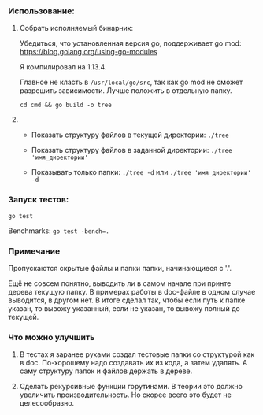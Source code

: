 ### Использование:

1. Собрать исполняемый бинарник:
    
    Убедиться, что установленная версия go, поддерживает go mod: https://blog.golang.org/using-go-modules

    Я компилировал на 1.13.4.
    
    Главное не класть в `/usr/local/go/src`, так как go mod не сможет разрешить зависимости. Лучше положить в отдельную папку.
    
    `cd cmd && go build -o tree`
    
2. * Показать структуру файлов в текущей директории: `./tree`

    * Показать структуру файлов в заданной директории: `./tree 'имя_директории'`

    * Показывать только папки: `./tree -d` или `./tree 'имя_директории' -d`
    
### Запуск тестов:
`go test`

Benchmarks: `go test -bench=.`
### Примечание

Пропускаются скрытые файлы и папки папки, начинающиеся с '.'.

Ещё не совсем понятно, выводить ли в самом начале при принте дерева текущую папку. В примерах работы в doc-файле в 
одном случае выводится, в другом нет. В итоге сделал так, чтобы если путь к папке указан, то вывожу указанный,
если не указан, то вывожу полный до текущей.

### Что можно улучшить

1. В тестах я заранее руками создал тестовые папки со структурой как в doc. По-хорошему
надо создавать их из кода, а затем удалять. А саму структуру папок и файлов держать в дереве.

2. Сделать рекурсивные функции горутинами. В теории это должно увеличить производительность. Но скорее всего это будет не целесообразно.